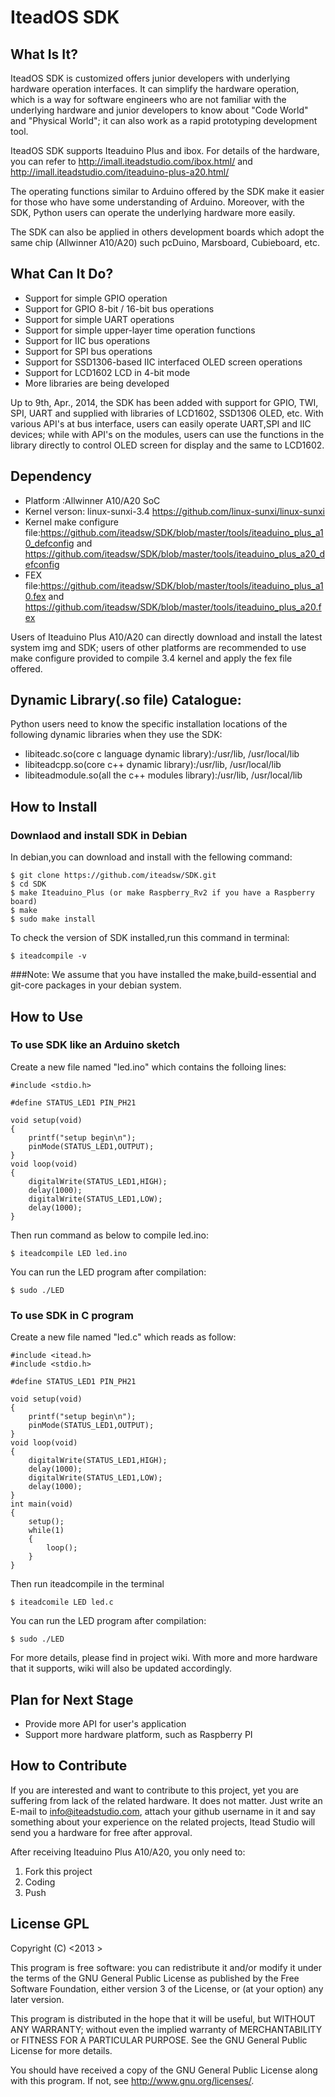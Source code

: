 # IteadOS SDK
## What Is It?
 
 
IteadOS SDK is customized offers junior developers with underlying
hardware operation interfaces. It can simplify the hardware operation,
which is a way for software engineers who are not familiar with the
underlying hardware and junior developers to know about "Code World" and
"Physical World"; it can also work as a rapid prototyping development tool.
 
IteadOS SDK supports Iteaduino Plus and ibox. For details of the
hardware, you can refer to <http://imall.iteadstudio.com/ibox.html/> and
<http://imall.iteadstudio.com/iteaduino-plus-a20.html/>
 
The operating functions similar to Arduino offered by the SDK make it
easier for those who have some understanding of Arduino. Moreover, with
the SDK, Python users can operate the underlying hardware more easily.
 
The SDK can also be applied in others development boards which adopt the
same chip (Allwinner A10/A20) such pcDuino, Marsboard, Cubieboard, etc.
 
## What Can It Do?
 
* Support for simple GPIO operation
* Support for GPIO 8-bit / 16-bit bus operations
* Support for simple UART operations
* Support for simple upper-layer time operation functions
* Support for IIC bus operations
* Support for SPI bus operations
* Support for SSD1306-based IIC interfaced OLED screen operations
* Support for LCD1602 LCD in 4-bit mode
* More libraries are being developed
 
Up to 9th, Apr., 2014, the SDK has been added with support for GPIO,
TWI, SPI, UART and supplied with libraries of LCD1602, SSD1306 OLED,
etc. With various API's at bus interface, users can easily operate
UART,SPI and IIC devices; while with API's on the modules, users can use
the functions in the library directly to control OLED screen for display
and the same to LCD1602.
 
## Dependency
* Platform :Allwinner A10/A20 SoC
* Kernel verson: linux-sunxi-3.4
<https://github.com/linux-sunxi/linux-sunxi>
* Kernel make configure
file:<https://github.com/iteadsw/SDK/blob/master/tools/iteaduino_plus_a10_defconfig>
and <https://github.com/iteadsw/SDK/blob/master/tools/iteaduino_plus_a20_defconfig>
* FEX file:<https://github.com/iteadsw/SDK/blob/master/tools/iteaduino_plus_a10.fex>
and <https://github.com/iteadsw/SDK/blob/master/tools/iteaduino_plus_a20.fex>
 
Users of Iteaduino Plus A10/A20 can directly download and install the
latest system img and SDK; users of other platforms are recommended to
use make configure provided to compile 3.4 kernel and apply the fex file
offered.
 
## Dynamic Library(.so file) Catalogue:
Python users need to know the specific installation locations of the
following dynamic libraries when they use the SDK:
 
* libiteadc.so(core c language dynamic library):/usr/lib, /usr/local/lib
* libiteadcpp.so(core c++ dynamic library):/usr/lib, /usr/local/lib
* libiteadmodule.so(all the c++ modules library):/usr/lib, /usr/local/lib
 
## How to Install
 
### Downlaod and install SDK in Debian
In debian,you can download and install with the fellowing command:

    $ git clone https://github.com/iteadsw/SDK.git
    $ cd SDK
    $ make Iteaduino_Plus (or make Raspberry_Rv2 if you have a Raspberry board)
    $ make
    $ sudo make install

To check the version of SDK installed,run this command in terminal:
    
    $ iteadcompile -v
    
###Note: 
We assume that you have installed the make,build-essential and git-core packages in your debian system.

## How to Use

### To use SDK like an Arduino sketch

Create a new file named "led.ino" which contains the folloing lines:
    
    #include <stdio.h>
    
    #define STATUS_LED1 PIN_PH21
 
    void setup(void)
    {
        printf("setup begin\n");
        pinMode(STATUS_LED1,OUTPUT);
    }
    void loop(void)
    {
        digitalWrite(STATUS_LED1,HIGH);
        delay(1000);
        digitalWrite(STATUS_LED1,LOW);
        delay(1000);
    }

Then run command as below to compile led.ino:

    $ iteadcompile LED led.ino

You can run the LED program after compilation:

    $ sudo ./LED

### To use SDK in C program
 
Create a new file named "led.c" which reads as follow:

    #include <itead.h>
    #include <stdio.h>
 
    #define STATUS_LED1 PIN_PH21
 
    void setup(void)
    {
        printf("setup begin\n");
        pinMode(STATUS_LED1,OUTPUT);
    }
    void loop(void)
    {
        digitalWrite(STATUS_LED1,HIGH);
        delay(1000);
        digitalWrite(STATUS_LED1,LOW);
        delay(1000);
    }
    int main(void)
    {
        setup();
        while(1)
        {
            loop();
        }
    }
    
Then run iteadcompile in the terminal
 
    $ iteadcomile LED led.c
 
You can run the LED program after compilation:

    $ sudo ./LED

For more details, please find in project wiki. With more and more
hardware that it supports, wiki will also be updated accordingly.
 
## Plan for Next Stage
 
* Provide more API for user's application
* Support more hardware platform, such as Raspberry PI
 
 
## How to Contribute
 
If you are interested and want to contribute to this project, yet you
are suffering from lack of the related hardware. It does not matter.
Just write an E-mail to <info@iteadstudio.com>, attach your github
username in it and say something about your experience on the related
projects, Itead Studio will send you a hardware for free after approval.
 
After receiving Iteaduino Plus A10/A20, you only need to:
 
1. Fork this project
2. Coding
3. Push
 
## License GPL
 
Copyright (C) <2013 > <Itead Studio>
 
This program is free software: you can redistribute it and/or modify
it under the terms of the GNU General Public License as published by
the Free Software Foundation, either version 3 of the License, or
(at your option) any later version.
 
This program is distributed in the hope that it will be useful,
but WITHOUT ANY WARRANTY; without even the implied warranty of
MERCHANTABILITY or FITNESS FOR A PARTICULAR PURPOSE. See the
GNU General Public License for more details.
 
You should have received a copy of the GNU General Public License
along with this program. If not, see <http://www.gnu.org/licenses/>.
 
 
 
 
 
 
